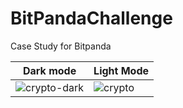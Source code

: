 # BitPandaChallenge
Case Study for Bitpanda

|Dark mode| Light Mode|
|-|-|
|![crypto-dark](https://user-images.githubusercontent.com/32448186/146642358-f3969e61-0ab3-4a45-9e1c-8620221a17bd.gif)|![crypto](https://user-images.githubusercontent.com/32448186/146642372-668fbe62-1926-45e6-96cb-97af3f4e2c40.gif)|
